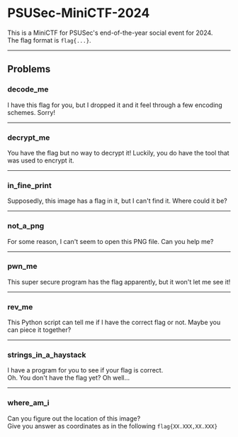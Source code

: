 # PSUSec-MiniCTF-2024

This is a MiniCTF for PSUSec's end-of-the-year social event for 2024.  
The flag format is `flag{...}`.

---

## Problems

### **decode_me**  
I have this flag for you, but I dropped it and it feel through a few encoding schemes. Sorry!

---

### **decrypt_me**  
You have the flag but no way to decrypt it! Luckily, you do have the tool that was used to encrypt it.

---

### **in_fine_print**  
Supposedly, this image has a flag in it, but I can't find it. Where could it be?

---

### **not_a_png**  
For some reason, I can't seem to open this PNG file. Can you help me?

---

### **pwn_me**  
This super secure program has the flag apparently, but it won't let me see it!

---

### **rev_me**
This Python script can tell me if I have the correct flag or not. Maybe you can piece it together?

---

### **strings_in_a_haystack**  
I have a program for you to see if your flag is correct.  
Oh. You don't have the flag yet? Oh well...

---

### **where_am_i**  
Can you figure out the location of this image?  
Give you answer as coordinates as in the following `flag{XX.XXX,XX.XXX}`
